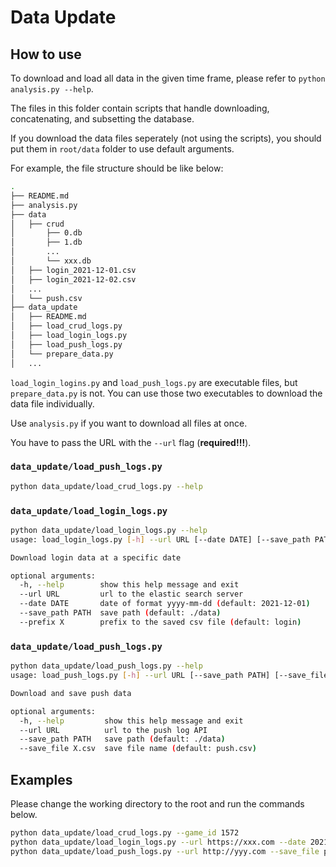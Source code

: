 # Data Update

## How to use

To download and load all data in the given time frame, please refer to `python analysis.py --help`. 

The files in this folder contain scripts that handle downloading, concatenating, and subsetting the database.

If you download the data files seperately (not using the scripts), you should put them in `root/data` folder to use default arguments.

For example, the file structure should be like below:

```bash
.
├── README.md
├── analysis.py
├── data
│   ├── crud
│       ├── 0.db
│       ├── 1.db
│       ...
│       └── xxx.db
│   ├── login_2021-12-01.csv
│   ├── login_2021-12-02.csv
│   ...
│   └── push.csv
├── data_update
│   ├── README.md
│   ├── load_crud_logs.py
│   ├── load_login_logs.py
│   ├── load_push_logs.py
│   └── prepare_data.py
│   ...
```

`load_login_logins.py` and `load_push_logs.py` are executable files, but `prepare_data.py` is not. 
You can use those two executables to download the data file individually. 

Use `analysis.py` if you want to download all files at once.

You have to pass the URL with the `--url` flag (**required!!!**).

### `data_update/load_push_logs.py`

```bash
python data_update/load_crud_logs.py --help
```

### `data_update/load_login_logs.py`

```bash
python data_update/load_login_logs.py --help
usage: load_login_logs.py [-h] --url URL [--date DATE] [--save_path PATH] [--prefix X]

Download login data at a specific date

optional arguments:
  -h, --help        show this help message and exit
  --url URL         url to the elastic search server
  --date DATE       date of format yyyy-mm-dd (default: 2021-12-01)
  --save_path PATH  save path (default: ./data)
  --prefix X        prefix to the saved csv file (default: login)
```

### `data_update/load_push_logs.py`

```bash
python data_update/load_push_logs.py --help
usage: load_push_logs.py [-h] --url URL [--save_path PATH] [--save_file X.csv]

Download and save push data

optional arguments:
  -h, --help         show this help message and exit
  --url URL          url to the push log API
  --save_path PATH   save path (default: ./data)
  --save_file X.csv  save file name (default: push.csv)

```

## Examples

Please change the working directory to the root and run the commands below.

```bash
python data_update/load_crud_logs.py --game_id 1572
python data_update/load_login_logs.py --url https://xxx.com --date 2021-12-03 --prefix login
python data_update/load_push_logs.py --url http://yyy.com --save_file push.csv
```